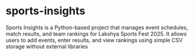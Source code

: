 # sports-insights
Sports Insights is a Python-based project that manages event schedules, match results, and team rankings for Lakshya Sports Fest 2025. It allows users to add events, enter results, and view rankings using simple CSV storage without external libraries
